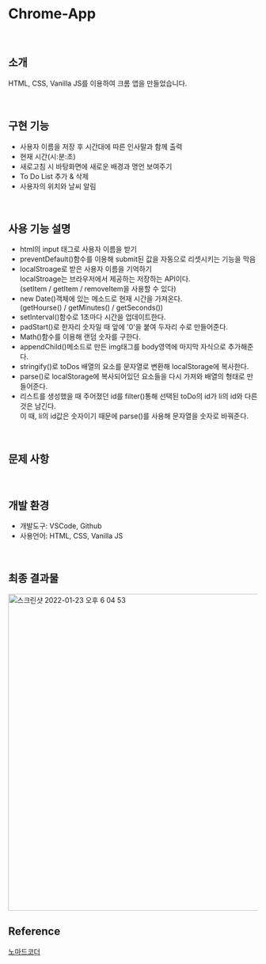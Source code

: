 # Chrome-App

<br>

## 소개
HTML, CSS, Vanilla JS를 이용하여 크롬 앱을 만들었습니다.

<br>

## 구현 기능
  - 사용자 이름을 저장 후 시간대에 따른 인사말과 함께 출력
  - 현재 시간(시:분:초)
  - 새로고침 시 바탕화면에 새로운 배경과 명언 보여주기
  - To Do List 추가 & 삭제
  - 사용자의 위치와 날씨 알림

<br>

## 사용 기능 설명 
  - html의 input 태그로 사용자 이름을 받기
  - preventDefault()함수를 이용해 submit된 값을 자동으로 리셋시키는 기능을 막음
  - localStroage로 받은 사용자 이름을 기억하기
    <br>localStroage는 브라우저에서 제공하는 저장하는 API이다. 
    <br>(setItem / getItem / removeItem을 사용할 수 있다)
  - new Date()객체에 있는 메소드로 현재 시간을 가져온다.
    <br>(getHourse() / getMinutes() / getSeconds())
  - setInterval()함수로 1초마다 시간을 업데이트한다.
  - padStart()로 한자리 숫자일 때 앞에 '0'을 붙여 두자리 수로 만들어준다.
  - Math()함수를 이용해 랜덤 숫자를 구한다.
  - appendChild()메소드로 만든 img태그를 body영역에 마지막 자식으로 추가해준다.
  - stringify()로 toDos 배열의 요소를 문자열로 변환해 localStorage에 복사한다.
  - parse()로 localStorage에 복사되어있던 요소들을 다시 가져와 배열의 형태로 만들어준다.
  - 리스트를 생성했을 때 주어졌던 id를 filter()통해 선택된 toDo의 id가 li의 id와 다른 것은 남긴다.
    <br>이 때, li의 id값은 숫자이기 때문에 parse()를 사용해 문자열을 숫자로 바꿔준다.

<br>

## 문제 사항
  
<br>

## 개발 환경
  - 개발도구: VSCode, Github
  - 사용언어: HTML, CSS, Vanilla JS

<br>

## 최종 결과물
<img width="640" alt="스크린샷 2022-01-23 오후 6 04 53" src="https://user-images.githubusercontent.com/93115007/150671694-00328f6c-5d21-485f-9009-e34d9a9df608.png">

<br>

## Reference
  [노마드코더](https://www.youtube.com/channel/UCUpJs89fSBXNolQGOYKn0YQ)